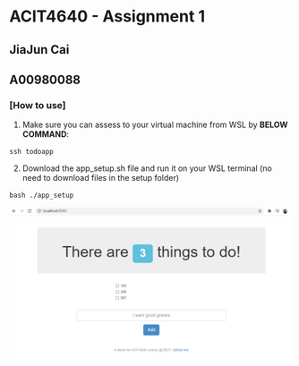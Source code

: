 # ACIT4640 - Assignment 1
## JiaJun Cai
## A00980088
### [How to use]
1. Make sure you can assess to your virtual machine from WSL by **BELOW COMMAND**:

```
ssh todoapp
```
2. Download the app_setup.sh file and run it on your WSL terminal (no need to download files in the setup folder)
```
bash ./app_setup
```
![Screenshot](/setup/screenshot.PNG)
